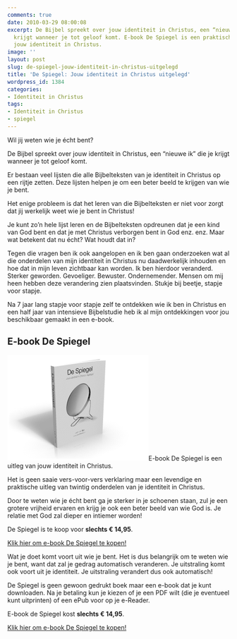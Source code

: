 ```yaml
---
comments: true
date: 2010-03-29 08:00:08
excerpt: De Bijbel spreekt over jouw identiteit in Christus, een “nieuwe ik” die je
  krijgt wanneer je tot geloof komt. E-book De Spiegel is een praktische uitleg van
  jouw identiteit in Christus.
image: ''
layout: post
slug: de-spiegel-jouw-identiteit-in-christus-uitgelegd
title: 'De Spiegel: Jouw identiteit in Christus uitgelegd'
wordpress_id: 1384
categories:
- Identiteit in Christus
tags:
- Identiteit in Christus
- spiegel
---
```


Wil jij weten wie je écht bent?

De Bijbel spreekt over jouw identiteit in Christus, een “nieuwe ik” die je krijgt wanneer je tot geloof komt.

Er bestaan veel lijsten die alle Bijbelteksten van je identiteit in Christus op een rijtje zetten. Deze lijsten helpen je om een beter beeld te krijgen van wie je bent.

Het enige probleem is dat het leren van die Bijbelteksten er niet voor zorgt dat jij werkelijk weet wie je bent in Christus!

Je kunt zo’n hele lijst leren en de Bijbelteksten opdreunen dat je een kind van God bent en dat je met Christus verborgen bent in God enz. enz. Maar wat betekent dat nu écht? Wat houdt dat in?

Tegen die vragen ben ik ook aangelopen en ik ben gaan onderzoeken wat al die onderdelen van mijn identiteit in Christus nu daadwerkelijk inhouden en hoe dat in mijn leven zichtbaar kan worden. Ik ben hierdoor veranderd. Sterker geworden. Gevoeliger. Bewuster. Ondernemender. Mensen om mij heen hebben deze verandering zien plaatsvinden. Stukje bij beetje, stapje voor stapje.

Na 7 jaar lang stapje voor stapje zelf te ontdekken wie ik ben in Christus en een half jaar van intensieve Bijbelstudie heb ik al mijn ontdekkingen voor jou beschikbaar gemaakt in een e-book.





## E-book De Spiegel



![Afbeelding van e-book De Spiegel](/images/2010/03/De-Spiegel-breed.png)E-book De Spiegel is een uitleg van jouw identiteit in Christus.

Het is geen saaie vers-voor-vers verklaring maar een levendige en praktische uitleg van twintig onderdelen van je identiteit in Christus.

Door te weten wie je écht bent ga je sterker in je schoenen staan, zul je een grotere vrijheid ervaren en krijg je ook een beter beeld van wie God is. Je relatie met God zal dieper en intiemer worden!

De Spiegel is te koop voor **slechts € 14,95**.

[Klik hier om e-book De Spiegel te kopen!](http://www.boekenbestellen.nl/boek/despiegel/)

Wat je doet komt voort uit wie je bent. Het is dus belangrijk om te weten wie je bent, want dat zal je gedrag automatisch veranderen. Je uitstraling komt ook voort uit je identiteit. Je uitstraling verandert dus ook automatisch!

De Spiegel is geen gewoon gedrukt boek maar een e-book dat je kunt downloaden. Na je betaling kun je kiezen of je een PDF wilt (die je eventueel kunt uitprinten) of een ePub voor op je e-Reader.

E-book de Spiegel kost **slechts € 14,95**.

[Klik hier om e-book De Spiegel te kopen!](http://www.boekenbestellen.nl/boek/despiegel/)
